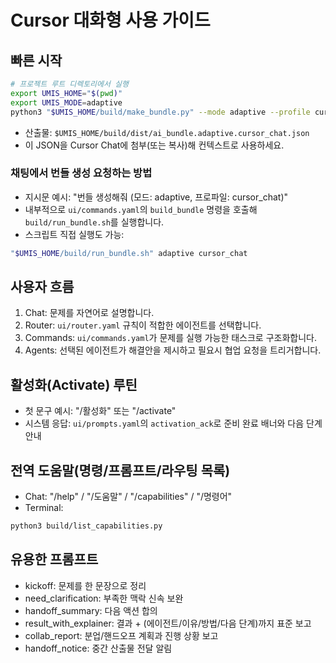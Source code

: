 # Cursor 대화형 사용 가이드

## 빠른 시작
```bash
# 프로젝트 루트 디렉토리에서 실행
export UMIS_HOME="$(pwd)"
export UMIS_MODE=adaptive
python3 "$UMIS_HOME/build/make_bundle.py" --mode adaptive --profile cursor_chat
```
- 산출물: `$UMIS_HOME/build/dist/ai_bundle.adaptive.cursor_chat.json`
- 이 JSON을 Cursor Chat에 첨부(또는 복사)해 컨텍스트로 사용하세요.

### 채팅에서 번들 생성 요청하는 방법
- 지시문 예시: "번들 생성해줘 (모드: adaptive, 프로파일: cursor_chat)"
- 내부적으로 `ui/commands.yaml`의 `build_bundle` 명령을 호출해 `build/run_bundle.sh`를 실행합니다.
- 스크립트 직접 실행도 가능:
```bash
"$UMIS_HOME/build/run_bundle.sh" adaptive cursor_chat
```

## 사용자 흐름
1) Chat: 문제를 자연어로 설명합니다.
2) Router: `ui/router.yaml` 규칙이 적합한 에이전트를 선택합니다.
3) Commands: `ui/commands.yaml`가 문제를 실행 가능한 태스크로 구조화합니다.
4) Agents: 선택된 에이전트가 해결안을 제시하고 필요시 협업 요청을 트리거합니다.

## 활성화(Activate) 루틴
- 첫 문구 예시: "/활성화" 또는 "/activate"
- 시스템 응답: `ui/prompts.yaml`의 `activation_ack`로 준비 완료 배너와 다음 단계 안내

## 전역 도움말(명령/프롬프트/라우팅 목록)
- Chat: "/help" / "/도움말" / "/capabilities" / "/명령어"
- Terminal:
```bash
python3 build/list_capabilities.py
```

## 유용한 프롬프트
- kickoff: 문제를 한 문장으로 정리
- need_clarification: 부족한 맥락 신속 보완
- handoff_summary: 다음 액션 합의
- result_with_explainer: 결과 + (에이전트/이유/방법/다음 단계)까지 표준 보고
- collab_report: 분업/핸드오프 계획과 진행 상황 보고
- handoff_notice: 중간 산출물 전달 알림
